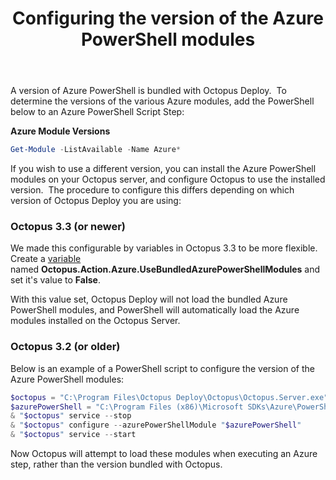 ﻿---
title: Configuring the version of the Azure PowerShell modules

---


A version of Azure PowerShell is bundled with Octopus Deploy.  To determine the versions of the various Azure modules, add the PowerShell below to an Azure PowerShell Script Step:

**Azure Module Versions**

```powershell
Get-Module -ListAvailable -Name Azure*
```





If you wish to use a different version, you can install the Azure PowerShell modules on your Octopus server, and configure Octopus to use the installed version.  The procedure to configure this differs depending on which version of Octopus Deploy you are using:

### Octopus 3.3 (or newer)


We made this configurable by variables in Octopus 3.3 to be more flexible. Create a [variable](/docs/home/deploying-applications/variables.md) named **Octopus.Action.Azure.UseBundledAzurePowerShellModules** and set it's value to **False**.


With this value set, Octopus Deploy will not load the bundled Azure PowerShell modules, and PowerShell will automatically load the Azure modules installed on the Octopus Server.

### Octopus 3.2 (or older)


Below is an example of a PowerShell script to configure the version of the Azure PowerShell modules:

```powershell
$octopus = "C:\Program Files\Octopus Deploy\Octopus\Octopus.Server.exe"
$azurePowerShell = "C:\Program Files (x86)\Microsoft SDKs\Azure\PowerShell\ServiceManagement\Azure\Azure.psd1"
& "$octopus" service --stop
& "$octopus" configure --azurePowerShellModule "$azurePowerShell"
& "$octopus" service --start

```


Now Octopus will attempt to load these modules when executing an Azure step, rather than the version bundled with Octopus.
